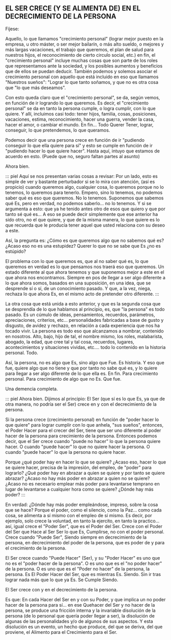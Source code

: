 ## EL SER CRECE (Y SE ALIMENTA DE) EN EL DECRECIMIENTO DE LA PERSONA

Fíjese:

Aquello, lo que llamamos "crecimiento personal" (lograr mejor puesto en la empresa, u otro máster, o ser mejor bailarín, o más alto sueldo, o mejores y más largas vacaciones, el trabajo que queremos, el plan de salud para nuestros hijos, el reconocimiento de cierto circulo social, etc.) en fin, el "crecimiento personal" incluye muchas cosas que son parte de los roles que representamos ante la sociedad, y los posibles aumentos y beneficios que de ellos se puedan deducir. También podemos y solemos asociar el crecimiento personal con aquello que está incluido en eso que llamamos "Nuestros sueños": "Lograr lo que tanto soñamos, y que no es otra cosa que "lo que más deseamos".

Con esto queda claro que el "crecimiento personal", se da, según vemos, en función de ir logrando lo que queremos. Es decir, el "crecimiento personal" se da en tanto la persona cumple, o logra cumplir, con lo que quiere. Y allí, incluimos casi todo: tener hijos, familia, cosas, posiciones, vacaciones, estima, reconocimiento, hacer una guerra, vender la casa, hacer el amor, o cambiar el mundo. En fin... Todo Querer Tener, lograr, conseguir, lo que pretendemos, lo que queramos.

Podemos decir que una persona crece en función de ir "pudiendo conseguir lo que ella quiere para sí" y esto se cumple en función de ir "pudiendo hacer lo que quiere hacer".
Hasta aquí, intuyo que estamos de acuerdo en esto. (Puede que no, seguro faltan partes al asunto)

Ahora bien.

::: piel
Aquí se nos presentan varias cosas a revisar:
Por un lado, esto es simple de ver y bastante perturbador si se lo mira con atención, (así es propicio) cuando queremos algo, cualquier cosa, lo queremos porque no lo tenemos, lo queremos para tenerlo. Empero, sino lo tenemos, no podemos saber qué es eso que queremos. No lo tenemos. Suponemos que sabemos qué Es, pero en verdad, no podemos saberlo… no lo tenemos. Y si se argumenta a esto: que ya he tenido antes otro de esos que quiero y que por tanto sé qué es... A eso se puede decir simplemente que ese anterior ha sido otro, no el que quiere, y que de la misma manera, lo que quiere es lo que recuerda que le producía tener aquel que usted relaciona con su deseo a este.

Así, la pregunta es: ¿Cómo es que queremos algo que no sabemos qué es? ¿Acaso eso no es una estupidez? Querer lo que no se sabe que Es ¿no es estúpido?

El problema con lo que queremos es, que al no saber qué es, lo que queremos en verdad es lo que pensamos nos traerá eso que queremos. Un estado diferente al que ahora tenemos y que suponemos mejor a este en el que ahora nos encontramos. Siempre en pos de llegar a ser algo diferente a lo que ahora somos, basados en una suposición, en una idea, que se desprende sí o sí, de un conocimiento pasado. Y que, a la vez, niega, rechaza lo que ahora Es, en el mismo acto de pretender otro diferente.
:::

La otra cosa que está unida a esto anterior, y que es la segunda cosa que se desprendía de lo que hablamos al principio, es, que "la persona" es todo pasado. Es un cúmulo de ideas, pensamientos, recuerdos, parámetros, apreciaciones, criterios, etc… personalidades fabricadas a base de gusto y disgusto, de avidez y rechazo, en relación a cada experiencia que nos ha tocado vivir. La persona es todo eso que alcanzamos a nombrar, contenido en nosotros. Alto, bajo, hijo de tal, el nombre mismo, los roles, malabarista, abogado, la edad, que cree tal y tal cosa, recuerdos, lugares, acontecimientos y situaciones vividas, etc.… todo lo contenido en la historia personal. Todo.

Así, la persona, no es algo que Es, sino algo que Fue. Es historia. Y eso que fue, quiere algo que no tiene y que por tanto no sabe qué es, y lo quiere para llegar a ser algo diferente de lo que ella es. En fin. Para crecimiento personal. Para crecimiento de algo que no Es. Que fue.

Una demencia completa.

::: piel
Ahora bien. Dijimos al principio: El Ser (que sí es lo que Es, ya que de otra manera, no podría ser el Ser) crece en y con el decrecimiento de la persona.

Si la persona crece (crecimiento personal) en función de "poder hacer lo que quiere" para lograr cumplir con lo que anhela, "sus sueños", entonces, el Poder Hacer para el crecer del Ser, tiene que ser uno diferente al poder hacer de la persona para crecimiento de la persona. Entonces podemos decir, que el Ser crece cuando "puede no hacer" lo que la persona quiere hacer. O cuando "puede hacer" lo que no quiere hacer la persona. O cuando "puede hacer" lo que la persona no quiere hacer.

Porque ¿qué poder hay en hacer lo que se quiere? ¿Acaso eso, hacer lo que se quiere hacer, precisa de la impresión, del empleo, de "poder" para lograrlo? ¿Qué poder hay en abrazar a quien se quiere y por tanto se quiere abrazar? ¿Acaso no hay más poder en abrazar a quien no se quiere? ¿Acaso no es necesario emplear más poder para levantarse temprano en lugar de levantarse a cualquier hora como se quiere? ¿Dónde hay más poder?
:::

En verdad: ¿Dónde hay más poder empleándose, impreso, sobre la cosa que se hace? Porque el poder, como el silencio, como la Paz… como cada cosa, se alimenta a sí mismo con el empleo de sí mismo. Es decir, por ejemplo, solo crece la voluntad, en tanto la ejercito, en tanto la practico… así, igual crece el "Poder Ser", que es el Poder del Ser. Crece con el Poder del Ser que Hace al Ser Ser lo que Es, Cumplirse, no con el poder personal. Crece cuando "Puede Ser", Siendo siempre en decrecimiento de la persona, en decrecimiento del poder de la persona, que es poder de y para el crecimiento de la persona.

El Ser crece cuando "Puede Hacer" (Ser), y su "Poder Hacer" es uno que no es el "poder hacer de la persona". O es uno que es el "no poder hacer" de la persona. O es uno que es el "Poder no hacer" de la persona, la persona. Es El Poder Hacer del Ser, que es mientras Es. Siendo. Sin ir tras lograr nada más que lo que ya Es. Se Cumple Siendo.

El Ser crece con y en el decrecimiento de la persona.

Es que: En cada Hacer del Ser en y con su Poder, y que implica un no poder hacer de la persona para sí… en ese Quehacer del Ser y no hacer de la persona, se produce una fricción interna y la invariable disolución de la persona (de lo personal que quería poder llegar a ser), la disolución de algunas de las personalidades y/o de algunos de sus aspectos. Y esta disolución es un evento, un hecho que produce, del que se deriva, del que proviene, el Alimento para el Crecimiento para el Ser.